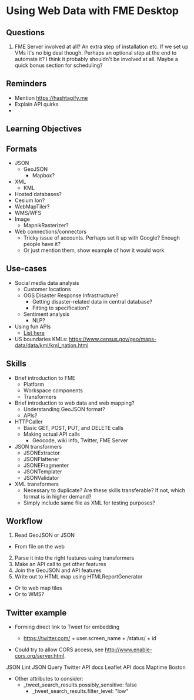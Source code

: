 # Using Web Data with FME Desktop

## Questions

1. FME Server involved at all? An extra step of installation etc. If we set up VMs it's no big deal though. Perhaps an optional step at the end to automate it? I think it probably shouldn't be involved at all. Maybe a quick bonus section for scheduling?

## Reminders

- Mention https://hashtagify.me
- Explain API quirks
-

## Learning Objectives

## Formats

- JSON
  - GeoJSON
    - Mapbox?
- XML
  - KML
- Hosted databases?
- Cesium Ion?
- WebMapTiler?
- WMS/WFS
- Image
  - MapnikRasterizer?
- Web connections/connectors
  - Tricky issue of accounts. Perhaps set it up with Google? Enough people have it?
  - Or just mention them, show example of how it would work

## Use-cases

- Social media data analysis
  - Customer locations
  - OGS Disaster Response Infrastructure?
    - Getting disaster-related data in central database?
    - Fitting to specification?
  - Sentiment analysis
    - NLP?
- Using fun APIs
  - [List here](https://docs.google.com/document/d/10tgBpnyGGBJ7qJfGKp3t11PszMrQnPG1O2db6XW3DZ4/edit#)
- US boundaries KMLs: https://www.census.gov/geo/maps-data/data/kml/kml_nation.html

## Skills

- Brief introduction to FME
  - Platform
  - Workspace components
  - Transformers
- Brief introduction to web data and web mapping?
  - Understanding GeoJSON format?
  - APIs?
- HTTPCaller
  - Basic GET, POST, PUT, and DELETE calls
  - Making actual API calls
    - Geocode, wiki info, Twitter, FME Server
- JSON transformers
  - JSONExtractor
  - JSONFlattener
  - JSONEFragmenter
  - JSONTemplater
  - JSONValidator
- XML transformers
  - Necessary to duplicate? Are these skills transferable? If not, which format is in higher demand?
  - Simply include same file as XML for testing purposes?

## Workflow

1. Read GeoJSON or JSON
  - From file on the web
2. Parse it into the right features using transformers
3. Make an API call to get other features
4. Join the GeoJSON and API features
5. Write out to HTML map using HTMLReportGenerator
  - Or to web map tiles
  - Or to WMS?

## Twitter example

- Forming direct link to Tweet for embedding
    - https://twitter.com/ + user.screen_name + /status/ + id

- Could try to allow CORS access, see http://www.enable-cors.org/server.html.

JSON Lint
JSON Query
Twitter API docs
Leaflet API docs
Maptime Boston

- Other attributes to consider:
  - _tweet_search_results.possibly_sensitive: false
	- _tweet_search_results.filter_level: "low"

